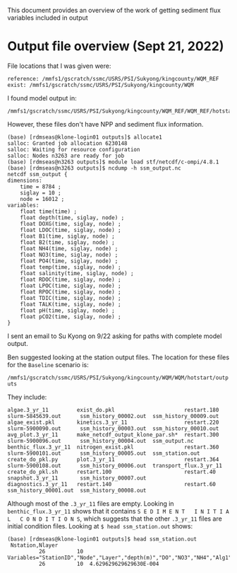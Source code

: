 This document provides an overview of the work of getting sediment flux variables included in output

# Output file overview (Sept 21, 2022)

File locations that I was given were:
```
reference: /mmfs1/gscratch/ssmc/USRS/PSI/Sukyong/kingcounty/WQM_REF
exist: /mmfs1/gscratch/ssmc/USRS/PSI/Sukyong/kingcounty/WQM
```
I found model output in:
```
/mmfs1/gscratch/ssmc/USRS/PSI/Sukyong/kingcounty/WQM_REF/WQM_REF/hotstart/outputs
```
However, these files don't have NPP and sediment flux information.  
```
(base) [rdmseas@klone-login01 outputs]$ allocate1
salloc: Granted job allocation 6230148
salloc: Waiting for resource configuration
salloc: Nodes n3263 are ready for job
(base) [rdmseas@n3263 outputs]$ module load stf/netcdf/c-ompi/4.8.1
(base) [rdmseas@n3263 outputs]$ ncdump -h ssm_output.nc
netcdf ssm_output {
dimensions:
	time = 8784 ;
	siglay = 10 ;
	node = 16012 ;
variables:
	float time(time) ;
	float depth(time, siglay, node) ;
	float DOXG(time, siglay, node) ;
	float LDOC(time, siglay, node) ;
	float B1(time, siglay, node) ;
	float B2(time, siglay, node) ;
	float NH4(time, siglay, node) ;
	float NO3(time, siglay, node) ;
	float PO4(time, siglay, node) ;
	float temp(time, siglay, node) ;
	float salinity(time, siglay, node) ;
	float RDOC(time, siglay, node) ;
	float LPOC(time, siglay, node) ;
	float RPOC(time, siglay, node) ;
	float TDIC(time, siglay, node) ;
	float TALK(time, siglay, node) ;
	float pH(time, siglay, node) ;
	float pCO2(time, siglay, node) ;
}

```
I sent an email to Su Kyong on 9/22 asking for paths with complete model output. 

Ben suggested looking at the station output files.  The location for these files for the `Baseline` scenario is:

`/mmfs1/gscratch/ssmc/USRS/PSI/Sukyong/kingcounty/WQM/WQM/hotstart/outputs`

They include:
```
algae.3_yr_11         exist_do.pkl                      restart.180  slurm-5845639.out      ssm_history_00002.out  ssm_history_00009.out
algae_exist.pkl       kinetics.3_yr_11                  restart.220  slurm-5900090.out      ssm_history_00003.out  ssm_history_00010.out
avg_plot.3_yr_11      make_netcdf_output_klone_par.sh*  restart.300  slurm-5900096.out      ssm_history_00004.out  ssm_output.nc
benthic_flux.3_yr_11  nitrogen_exist.pkl                restart.360  slurm-5900101.out      ssm_history_00005.out  ssm_station.out
create_do_pkl.py      plot.3_yr_11                      restart.364  slurm-5900108.out      ssm_history_00006.out  transport_flux.3_yr_11
create_do_pkl.sh      restart.100                       restart.40   snapshot.3_yr_11       ssm_history_00007.out
diagnostics.3_yr_11   restart.140                       restart.60   ssm_history_00001.out  ssm_history_00008.out
```

Although most of the `.3_yr_11` files are empty.  Looking in `benthic_flux.3_yr_11` shows that it contains `S E D I M E N T   I N I T I A L   C O N D I T I O N S`, which suggests that the other `.3_yr_11` files are initial condition files.  Looking at `$ head ssm_station.out` shows:
```
(base) [rdmseas@klone-login01 outputs]$ head ssm_station.out
 Nstation,Nlayer
          26          10
Variables="StationID","Node","Layer","depth(m)","DO","NO3","NH4","Alg1","Alg2","LDOC","RDOC","LPOC","RPOC","PO4","DIC","TALK","pH","pCO2","T","S","P1","P2","BM1","BM2","NL1","NL2","PL1","PL2","FI1","FI2","B1SZ","B2SZ","B1LZ","B2LZ","PR1","PR2","IAVG","DICUPT","DICBMP","DICPRD","DICMNL","DICDEN","DICGAS","DICSED","DICADV","DICVDIF","ALKNH4","ALKNO3","ALKNIT","ALKDEN","ALKREM","ALKNH4SED","ALKNO3SED","ALKADV","ALKVDIF","Jcin1","Jcin2","Jcin3","Jnin1","Jnin2","Jnin3","Jpin1","Jpin2","Jpin3","Jsin","O20","Depth","Tw","NH30","NO30","PO40","SI0","CH40","SALw","SOD","Jnh4","Jno3","JDenitT","Jch4","Jch4g","Jhs","Jpo4","Jsi","NH31","NH32","NO31","NO32","PO41","PO42","Si1","Si2","CH41","CH42","HS1","HS2","POC21","POC22","POC23","PON21","PON22","PON23,"POP21","POP22","POP23","POS2","H1","BEN_STR"
          26          10  4.629629629629630E-004
```

